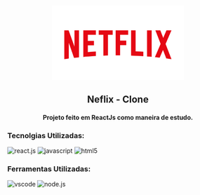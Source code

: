 <div align="center">
<img  src="public\netflix-logo.png" style="
width: 300px;">

## Neflix - Clone

#### Projeto feito em ReactJs como maneira de estudo.
</div>

### Tecnolgias Utilizadas:

![react.js](https://img.shields.io/badge/REACT.JS-61DAFB?&logo=react&logoColor=303030&style=flat&logoWidth=30) ![javascript](https://img.shields.io/badge/JAVASCRIPT-323330?&logo=javascript&logoColor=f0db4f&style=flat&logoWidth=30) ![html5](https://img.shields.io/badge/HTML-e34c26?&logo=html5&logoColor=ffffff&style=flat&logoWidth=30)

### Ferramentas Utilizadas:

![vscode](https://img.shields.io/badge/VS%20CODE-0078d7?&logo=visualstudiocode&logoColor=white&style=flat&logoWidth=30) ![node.js](https://img.shields.io/badge/NODE.JS-68A063?&logo=node.js&logoColor=303030&style=flat&logoWidth=30)